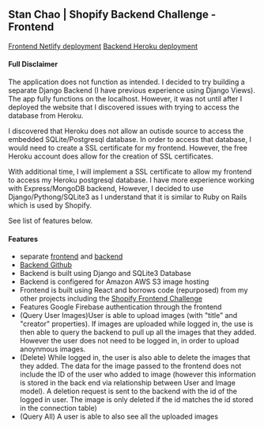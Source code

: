 ## Stan Chao | Shopify Backend Challenge - Frontend

[Frontend Netlify deployment](https://image-repository-challenge.netlify.app/)
[Backend Heroku deployment](https://image-repository-challenge.herokuapp.com/)

#### Full Disclaimer

The application does not function as intended. I decided to try building a separate Django Backend (I have previous experience using Django Views). The app fully functions on the localhost. However, it was not until after I deployed the website that I discovered issues with trying to access the database from Heroku.

I discovered that Heroku does not allow an outisde source to access the embedded SQLite/Postgresql database. In order to access that database, I would need to create a SSL certificate for my frontend. However, the free Heroku account does allow for the creation of SSL certificates.

With additional time, I will implement a SSL certificate to allow my frontend to access my Heroku postgresql database. I have more experience working with Express/MongoDB backend, However, I decided to use Django/Pythong/SQLite3 as I understand that it is similar to Ruby on Rails which is used by Shopify.

See list of features below.

#### Features

- separate [frontend](https://image-repository-challenge.netlify.app/) and [backend](https://image-repository-challenge.herokuapp.com/)
- [Backend Github](https://github.com/cardioforcake/shopify-backend-challenge-backend)
- Backend is built using Django and SQLite3 Database
- Backend is configered for Amazon AWS S3 image hosting
- Frontend is built using React and borrows code (repurposed) from my other projects including the [Shopify Frontend Challenge](https://stanchao-shopifychallenge.netlify.app/)
- Features Google Firebase authentication through the frontend
- (Query User Images)User is able to upload images (with "title" and "creator" properties). If images are uploaded while logged in, the use is then able to query the backend to pull up all the images that they added. However the user does not need to be logged in, in order to upload anoynmous images.
- (Delete) While logged in, the user is also able to delete the images that they added. The data for the image passed to the frontend does not include the ID of the user who added to image (however this information is stored in the back end via relationship between User and Image model). A deletion request is sent to the backend with the id of the logged in user. The image is only deleted if the id matches the id stored in the connection table)
- (Query All) A user is able to also see all the uploaded images
